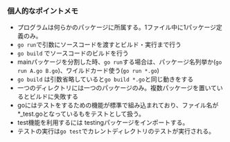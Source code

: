 ### 個人的なポイントメモ

* プログラムは何らかのパッケージに所属する。1ファイル中に1パッケージ定義のみ。
* `go run`で引数にソースコードを渡すとビルド・実行まで行う
* `go build` でソースコードのビルドを行う
* mainパッケージを分割した時、`go run`する場合は、パッケージ名列挙か(`go run A.go B.go`)、ワイルドカード使う(`go run *.go`)
* `go build` は引数省略していると`go build *.go`と同じ動きをする
* 一つのディレクトリには一つのパッケージのみ。複数パッケージを置いているとビルドに失敗する
* goにはテストをするための機能が標準で組み込まれており、ファイル名が*_test.goとなっているもをテストとして扱う。
* test機能を利用するには testingパッケージをインポートする。
* テストの実行は`go test`でカレントディレクトリのテストが実行される。